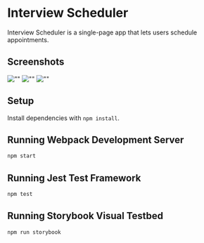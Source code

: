 # Interview Scheduler

Interview Scheduler is a single-page app that lets users schedule appointments.

## Screenshots
![""]()
![""]()
![""]()

## Setup

Install dependencies with `npm install`.

## Running Webpack Development Server

```sh
npm start
```

## Running Jest Test Framework

```sh
npm test
```

## Running Storybook Visual Testbed

```sh
npm run storybook
```

